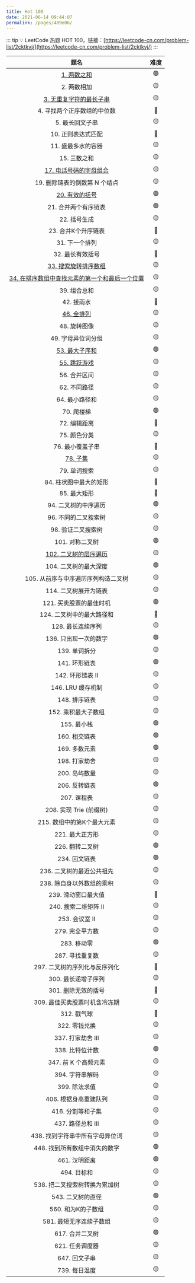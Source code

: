 ```yaml
---
title: Hot 100
date: 2021-06-14 09:44:07
permalink: /pages/489e06/
---
```


::: tip 💡
LeetCode 热题 HOT 100，链接：[https://leetcode-cn.com/problem-list/2cktkvj/](https://leetcode-cn.com/problem-list/2cktkvj/)
:::

题名 | 难度 
:---------:|:----------:
 [1. 两数之和](/pages/aa2964/) | 🟢 
 2. 两数相加 | 🟡 
 [3. 无重复字符的最长子串](/pages/19e899/) | 🟡
 4. 寻找两个正序数组的中位数 | 🔴 
 5. 最长回文子串 | 🟡 
 10. 正则表达式匹配 | 🔴
 11. 盛最多水的容器 | 🟡 
 15. 三数之和 | 🟡 
 [17. 电话号码的字母组合](/pages/cf5b1c/) | 🟡
 19. 删除链表的倒数第 N 个结点 | 🟡
 [20. 有效的括号](/pages/27ad33/) | 🟢
 21. 合并两个有序链表 | 🟢
 22. 括号生成 | 🟡
 23. 合并K个升序链表 | 🔴
 31. 下一个排列 | 🟡
 32. 最长有效括号 | 🔴
 [33. 搜索旋转排序数组](/pages/eaba82/) | 🟡
 [34. 在排序数组中查找元素的第一个和最后一个位置](/pages/b61c09/) | 🟡
 39. 组合总和 | 🟡
 42. 接雨水 | 🔴
 [46. 全排列](/pages/c2cdc2/) | 🟡
 48. 旋转图像 | 🟡
 49. 字母异位词分组 | 🟡
 [53. 最大子序和](/pages/631cd3/) | 🟢
 [55. 跳跃游戏](/pages/e1e444/) | 🟡
 56. 合并区间 | 🟡
 62. 不同路径 | 🟡
 64. 最小路径和 | 🟡
 70. 爬楼梯 | 🟢
 72. 编辑距离 | 🔴
 75. 颜色分类 | 🟡
 76. 最小覆盖子串 | 🔴
 [78. 子集](/pages/41091b/) | 🟡
 79. 单词搜索 | 🟡
 84. 柱状图中最大的矩形 | 🔴
 85. 最大矩形 | 🔴
 94. 二叉树的中序遍历 | 🟢
 96. 不同的二叉搜索树 | 🟡
 98. 验证二叉搜索树 | 🟡
 101. 对称二叉树 | 🟢
 [102. 二叉树的层序遍历](/pages/bacaf1/) | 🟡
 104. 二叉树的最大深度 | 🟢
 105. 从前序与中序遍历序列构造二叉树 | 🟡
 114. 二叉树展开为链表 | 🟡
 121. 买卖股票的最佳时机 | 🟢
 124. 二叉树中的最大路径和 | 🔴
 128. 最长连续序列 | 🟡
 136. 只出现一次的数字 | 🟢
 139. 单词拆分 | 🟡
 141. 环形链表 | 🟢
 142. 环形链表 II | 🟡
 146. LRU 缓存机制 | 🟡
 148. 排序链表 | 🟡
 152. 乘积最大子数组 | 🟡
 155. 最小栈 | 🟢
 160. 相交链表 | 🟢
 169. 多数元素 | 🟢
 198. 打家劫舍 | 🟡
 200. 岛屿数量 | 🟡
 206. 反转链表 | 🟢
 207. 课程表 | 🟡
 208. 实现 Trie (前缀树) | 🟡
 215. 数组中的第K个最大元素 | 🟡
 221. 最大正方形 | 🟡
 226. 翻转二叉树 | 🟢
 234. 回文链表 | 🟢
 236. 二叉树的最近公共祖先 | 🟡
 238. 除自身以外数组的乘积 | 🟡
 239. 滑动窗口最大值 | 🔴
 240. 搜索二维矩阵 II | 🟡
 253. 会议室 II | 🟡
 279. 完全平方数 | 🟡
 283. 移动零 | 🟢
 287. 寻找重复数 | 🟡
 297. 二叉树的序列化与反序列化 | 🔴
 300. 最长递增子序列 | 🟡
 301. 删除无效的括号 | 🔴
 309. 最佳买卖股票时机含冷冻期 | 🟡
 312. 戳气球 | 🔴
 322. 零钱兑换 | 🟡
 337. 打家劫舍 III | 🟡
 338. 比特位计数 | 🟢
 347. 前 K 个高频元素 | 🟡
 394. 字符串解码 | 🟡
 399. 除法求值 | 🟡
 406. 根据身高重建队列 | 🟡
 416. 分割等和子集 | 🟡
 437. 路径总和 III | 🟡
 438. 找到字符串中所有字母异位词 | 🟡
 448. 找到所有数组中消失的数字 | 🟢
 461. 汉明距离 | 🟢
 494. 目标和 | 🟡
 538. 把二叉搜索树转换为累加树 | 🟡
 543. 二叉树的直径 | 🟢
 560. 和为K的子数组 | 🟡
 581. 最短无序连续子数组 | 🟡
 617. 合并二叉树 | 🟢
 621. 任务调度器 | 🟡
 647. 回文子串 | 🟡
 739. 每日温度 | 🟡
